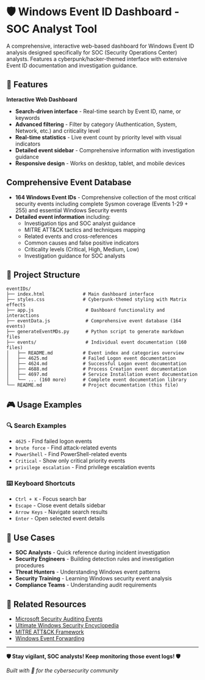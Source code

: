 # 🛡️ Windows Event ID Dashboard - SOC Analyst Tool

A comprehensive, interactive web-based dashboard for Windows Event ID analysis designed specifically for SOC (Security Operations Center) analysts. Features a cyberpunk/hacker-themed interface with extensive Event ID documentation and investigation guidance.

## 🎯 Features

**Interactive Web Dashboard**
- **Search-driven interface** - Real-time search by Event ID, name, or keywords
- **Advanced filtering** - Filter by category (Authentication, System, Network, etc.) and criticality level
- **Real-time statistics** - Live event count by priority level with visual indicators
- **Detailed event sidebar** - Comprehensive information with investigation guidance
- **Responsive design** - Works on desktop, tablet, and mobile devices

## **Comprehensive Event Database**
- **164 Windows Event IDs** - Comprehensive collection of the most critical security events including complete Sysmon coverage (Events 1-29 + 255) and essential Windows Security events
- **Detailed event information** including:
  - Investigation tips and SOC analyst guidance
  - MITRE ATT&CK tactics and techniques mapping
  - Related events and cross-references
  - Common causes and false positive indicators
  - Criticality levels (Critical, High, Medium, Low)
  - Investigation guidance for SOC analysts

## 📂 Project Structure

```
eventIDs/
├── index.html              # Main dashboard interface
├── styles.css              # Cyberpunk-themed styling with Matrix effects
├── app.js                   # Dashboard functionality and interactions
├── eventData.js             # Comprehensive event database (164 events)
├── generateEventMDs.py      # Python script to generate markdown files
├── events/                  # Individual event documentation (160 files)
│   ├── README.md           # Event index and categories overview
│   ├── 4625.md             # Failed Logon event documentation
│   ├── 4624.md             # Successful Logon event documentation
│   ├── 4688.md             # Process Creation event documentation
│   ├── 4697.md             # Service Installation event documentation
│   └── ... (160 more)      # Complete event documentation library
└── README.md               # Project documentation (this file)
```

## 🎮 Usage Examples

### 🔍 **Search Examples**
- `4625` - Find failed logon events
- `brute force` - Find attack-related events
- `PowerShell` - Find PowerShell-related events
- `Critical` - Show only critical priority events
- `privilege escalation` - Find privilege escalation events

### ⌨️ **Keyboard Shortcuts**
- `Ctrl + K` - Focus search bar
- `Escape` - Close event details sidebar
- `Arrow Keys` - Navigate search results
- `Enter` - Open selected event details


## 🎯 Use Cases

- **SOC Analysts** - Quick reference during incident investigation
- **Security Engineers** - Building detection rules and investigation procedures
- **Threat Hunters** - Understanding Windows event patterns
- **Security Training** - Learning Windows security event analysis
- **Compliance Teams** - Understanding audit requirements

## 🔗 Related Resources

- [Microsoft Security Auditing Events](https://docs.microsoft.com/en-us/windows/security/threat-protection/auditing/security-auditing-overview)
- [Ultimate Windows Security Encyclopedia](https://www.ultimatewindowssecurity.com/securitylog/encyclopedia/)
- [MITRE ATT&CK Framework](https://attack.mitre.org/)
- [Windows Event Forwarding](https://docs.microsoft.com/en-us/windows/security/threat-protection/use-windows-event-forwarding-to-assist-in-intrusion-detection)


---

**🛡️ Stay vigilant, SOC analysts! Keep monitoring those event logs! 🛡️**

*Built with 💚 for the cybersecurity community* 
